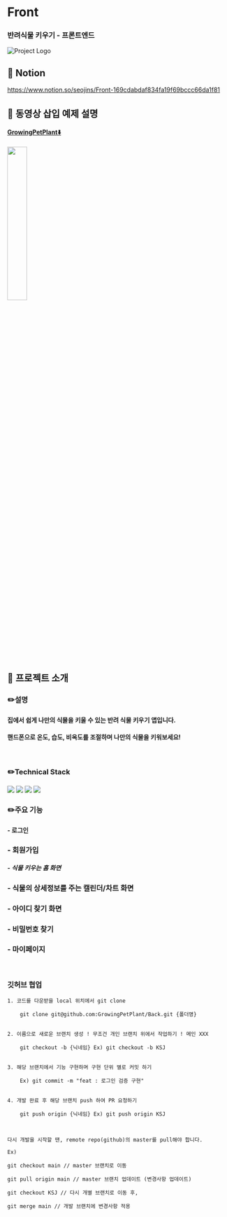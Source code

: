 # Front
### 반려식물 키우기 - 프론트엔드
![Project Logo](https://github.com/GrowingPetPlant/Front/assets/107312651/5971be0a-ce3e-4fab-a659-5d3ee0e73369)

## 📌 Notion
https://www.notion.so/seojins/Front-169cdabdaf834fa19f69bccc66da1f81
<br>

## 📌 동영상 삽입 예제 설명
#### [GrowingPetPlant⬇️](https://youtu.be/tYKX8im01rE)
<a href="https://youtu.be/GKlMWVufCGE"><img src="https://github.com/GrowingPetPlant/Front/assets/107312651/1b2ea40e-6151-4f9f-8696-5a3f6c26ecf5" width="30%" height="30%"/></a>
<br>

## 📌 프로젝트 소개
### ✏️설명
#### 집에서 쉽게 나만의 식물을 키울 수 있는 반려 식물 키우기 앱입니다.
#### 핸드폰으로 온도, 습도, 비옥도를 조절하며 나만의 식물을 키워보세요!

<br>

### ✏️Technical Stack
<img src="https://img.shields.io/badge/flutter-02569B?style=for-the-badge&logo=flutter&logoColor=white">
<img src="https://img.shields.io/badge/dart-0175C2=for-the-badge&logo=dart&logoColor=white">
<img src="https://img.shields.io/badge/github-F05032=for-the-badge&logo=github&logoColor=white">
<img src="https://img.shields.io/badge/notion-000000=for-the-badge&logo=notion&logoColor=white">

<br>

### ✏️주요 기능
#### - 로그인
### - 회원가입
##### - 식물 키우는 홈 화면
### - 식물의 상세정보를 주는 캘린더/차트 화면
### - 아이디 찾기 화면
### - 비밀번호 찾기
### - 마이페이지 

<br>

### 깃허브 협업

    1. 코드를 다운받을 local 위치에서 git clone

        git clone git@github.com:GrowingPetPlant/Back.git {폴더명}
        
        
    2. 이름으로 새로운 브랜치 생성 ! 무조건 개인 브랜치 위에서 작업하기 ! 메인 XXX
        
        git checkout -b {닉네임} Ex) git checkout -b KSJ
        
        
    3. 해당 브랜치에서 기능 구현하며 구현 단위 별로 커밋 하기 
        
        Ex) git commit -m "feat : 로그인 검증 구현"
        
        
    4. 개발 완료 후 해당 브랜치 push 하여 PR 요청하기 
        
        git push origin {닉네임} Ex) git push origin KSJ

        
    
    다시 개발을 시작할 땐, remote repo(github)의 master를 pull해야 합니다.
     
    Ex)
    
    git checkout main // master 브랜치로 이동
     
    git pull origin main // master 브랜치 업데이트 (변경사항 업데이트)
     
    git checkout KSJ // 다시 개별 브랜치로 이동 후,
    
    git merge main // 개발 브랜치에 변경사항 적용
